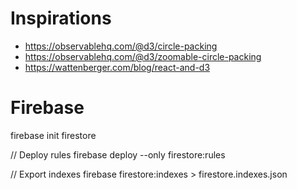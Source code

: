 # Inspirations

- https://observablehq.com/@d3/circle-packing
- https://observablehq.com/@d3/zoomable-circle-packing
- https://wattenberger.com/blog/react-and-d3

# Firebase

firebase init firestore

// Deploy rules
firebase deploy --only firestore:rules

// Export indexes
firebase firestore:indexes > firestore.indexes.json

